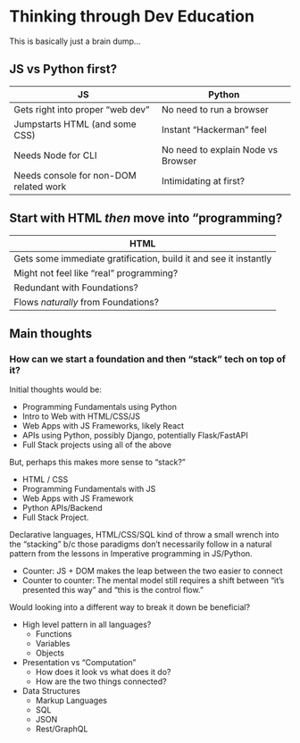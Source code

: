 # Thinking through Dev Education<a id="thinking-through-dev-education"></a>

This is basically just a brain dump…

## JS vs Python first?

| JS                                     | Python                             |
| -------------------------------------- | ---------------------------------- |
| Gets right into proper “web dev”       | No need to run a browser           |
| Jumpstarts HTML (and some CSS)         | Instant “Hackerman” feel           |
| Needs Node for CLI                     | No need to explain Node vs Browser |
| Needs console for non-DOM related work | Intimidating at first?             |

## Start with HTML _then_ move into “programming?

| HTML                                                             |
| ---------------------------------------------------------------- |
| Gets some immediate gratification, build it and see it instantly |
| Might not feel like “real” programming?                          |
| Redundant with Foundations?                                      |
| Flows _naturally_ from Foundations?                              |

## Main thoughts

### How can we start a foundation and then “stack” tech on top of it?

Initial thoughts would be:

- Programming Fundamentals using Python
- Intro to Web with HTML/CSS/JS
- Web Apps with JS Frameworks, likely React
- APIs using Python, possibly Django, potentially Flask/FastAPI
- Full Stack projects using all of the above

But, perhaps this makes more sense to “stack?”

- HTML / CSS
- Programming Fundamentals with JS
- Web Apps with JS Framework
- Python APIs/Backend
- Full Stack Project.

Declarative languages, HTML/CSS/SQL kind of throw a small wrench into the “stacking” b/c those paradigms don’t necessarily follow in a natural pattern from the lessons in Imperative programming in JS/Python.

- Counter: JS + DOM makes the leap between the two easier to connect
- Counter to counter: The mental model still requires a shift between “it’s presented this way” and “this is the control flow.”

Would looking into a different way to break it down be beneficial?

- High level pattern in all languages?
  - Functions
  - Variables
  - Objects
- Presentation vs “Computation”
  - How does it look vs what does it do?
  - How are the two things connected?
- Data Structures
  - Markup Languages
  - SQL
  - JSON
  - Rest/GraphQL
